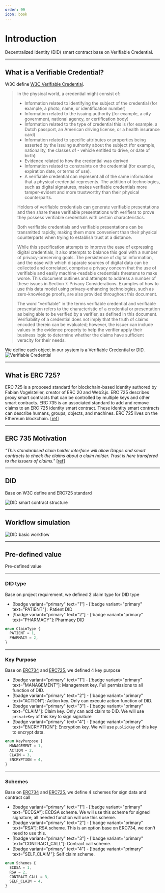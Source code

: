 ```yaml
---
order: 99
icon: book
---
```


# Introduction

Decentralized Identity (DID) smart contract base on Verifiable Credential.

---

## What is a Verifiable Credential?

W3C define [W3C Verifiable Credential](https://www.w3.org/TR/vc-data-model/).

> In the physical world, a credential might consist of:
>
> - Information related to identifying the subject of the credential (for example, a photo, name, or identification number)
> - Information related to the issuing authority (for example, a city government, national agency, or certification body)
> - Information related to the type of credential this is (for example, a Dutch passport, an American driving license, or a health insurance card)
> - Information related to specific attributes or properties being asserted by the issuing authority about the subject (for example, nationality, the classes of - vehicle entitled to drive, or date of birth)
> - Evidence related to how the credential was derived
> - Information related to constraints on the credential (for example, expiration date, or terms of use).
> - A verifiable credential can represent all of the same information that a physical credential represents. The addition of technologies, such as digital signatures, makes verifiable credentials more tamper-evident and more trustworthy than their physical counterparts.
>
> Holders of verifiable credentials can generate verifiable presentations and then share these verifiable presentations with verifiers to prove they possess verifiable credentials with certain characteristics.
>
> Both verifiable credentials and verifiable presentations can be transmitted rapidly, making them more convenient than their physical counterparts when trying to establish trust at a distance.
>
> While this specification attempts to improve the ease of expressing digital credentials, it also attempts to balance this goal with a number of privacy-preserving goals. The persistence of digital information, and the ease with which disparate sources of digital data can be collected and correlated, comprise a privacy concern that the use of verifiable and easily machine-readable credentials threatens to make worse. This document outlines and attempts to address a number of these issues in Section 7. Privacy Considerations. Examples of how to use this data model using privacy-enhancing technologies, such as zero-knowledge proofs, are also provided throughout this document.
>
> The word "verifiable" in the terms verifiable credential and verifiable presentation refers to the characteristic of a credential or presentation as being able to be verified by a verifier, as defined in this document. Verifiability of a credential does not imply that the truth of claims encoded therein can be evaluated; however, the issuer can include values in the evidence property to help the verifier apply their business logic to determine whether the claims have sufficient veracity for their needs.

We define each object in our system is a Verifiable Credential or DID.
![Verifiable Credential](./image/architech.png)

---

## What is ERC 725?

ERC 725 is a proposed standard for blockchain-based identity authored by Fabian Vogelsteller, creator of ERC 20 and Web3.js. ERC 725 describes proxy smart contracts that can be controlled by multiple keys and other smart contracts. ERC 735 is an associated standard to add and remove claims to an ERC 725 identity smart contract. These identity smart contracts can describe humans, groups, objects, and machines. ERC 725 lives on the Ethereum blockchain. [[ref](https://docs.ethhub.io/built-on-ethereum/identity/ERC725/)]

---

## ERC 735 Motivation

_"This standardised claim holder interface will allow Dapps and smart contracts to check the claims about a claim holder. Trust is here transfered to the issuers of claims."_ [[ref](https://github.com/ethereum/EIPs/issues/735)]

---

## DID

Base on W3C define and ERC725 standard

![DID smart contract structure](./image/did.png)

---

## Workflow simulation

![DID basic workflow](./image/didflow.png)

---

## Pre-defined value

Pre-defined value

---

### DID type

Base on project requirement, we defined 2 claim type for DID type

- [!badge variant="primary" text="1"] - [!badge variant="primary" text="PATIENT"] : Patient DID
- [!badge variant="primary" text="2"] - [!badge variant="primary" text="PHARMACY"]: Pharmacy DID

```ts
enum ClaimType {
  PATIENT = 1,
  PHARMACY = 2,
}
```

---

### Key Purpose

Base on [ERC734](https://github.com/ethereum/EIPs/issues/734) and [ERC725](https://github.com/ethereum/EIPs/issues/725), we defined 4 key purpose

- [!badge variant="primary" text="1"] - [!badge variant="primary" text="MANAGEMENT"]: Management key. Full permissions to all function of DID.
- [!badge variant="primary" text="2"] - [!badge variant="primary" text="ACTION"]: Action key. Only can execute action function of DID.
- [!badge variant="primary" text="3"] - [!badge variant="primary" text="CLAIM"]: Claim key. Only can add claim to DID. We will use `privateKey` of this key to sign signature
- [!badge variant="primary" text="4"] - [!badge variant="primary" text="ENCRYPTION"]: Encryption key. We will use `publicKey` of this key to encrypt data.

```ts
enum KeyPurpose {
  MANAGEMENT = 1,
  ACTION = 2,
  CLAIM = 3,
  ENCRYPTION = 4,
}
```

---

### Schemes


Base on [ERC734](https://github.com/ethereum/EIPs/issues/734) and [ERC725](https://github.com/ethereum/EIPs/issues/725), we define 4 schemes for sign data and contract call

- [!badge variant="primary" text="1"] - [!badge variant="primary" text="ECDSA"]: ECDSA scheme. We will use this scheme for signed signature, all needed function will use this scheme.
- [!badge variant="primary" text="2"] - [!badge variant="primary" text="RSA"]: RSA scheme. This is an option base on ERC734, we don't need to use this.
- [!badge variant="primary" text="3"] - [!badge variant="primary" text="CONTRACT_CALL"]: Contract call scheme.
- [!badge variant="primary" text="4"] - [!badge variant="primary" text="SELF_CLAIM"]: Self claim scheme.
```ts
enum Schemes {
  ECDSA = 1,
  RSA = 2,
  CONTRACT_CALL = 3,
  SELF_CLAIM = 4,
}
```

